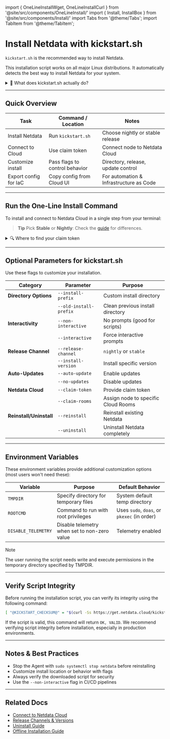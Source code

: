 import { OneLineInstallWget, OneLineInstallCurl } from '@site/src/components/OneLineInstall/'
import { Install, InstallBox } from '@site/src/components/Install/'
import Tabs from '@theme/Tabs';
import TabItem from '@theme/TabItem';

# Install Netdata with kickstart.sh

`kickstart.sh` is the recommended way to install Netdata.

This installation script works on all major Linux distributions. It automatically detects the best way to install Netdata for your system.

<details><summary>🧩 What does kickstart.sh actually do?</summary>

1. Detects your OS and environment
2. Checks for an existing Netdata installation
3. Installs using:
    - Native packages (preferred)
    - Static build (fallback)
    - Build from source (last resort)
4. Installs an auto-update cron job (unless disabled)
5. Optionally connects your node to Netdata Cloud

</details>  

---

## Quick Overview

| Task                  | Command / Location             | Notes                                   |
|-----------------------|--------------------------------|-----------------------------------------|
| Install Netdata       | Run `kickstart.sh`             | Choose nightly or stable release        |
| Connect to Cloud      | Use claim token                | Connect node to Netdata Cloud           |
| Customize install     | Pass flags to control behavior | Directory, release, update control      |
| Export config for IaC | Copy config from Cloud UI      | For automation & Infrastructure as Code |

---

## Run the One-Line Install Command

To install and connect to Netdata Cloud in a single step from your terminal:

<Tabs>
  <TabItem value="wget" label="wget">

<OneLineInstallWget/>

  </TabItem>
  <TabItem value="curl" label="curl">

<OneLineInstallCurl/>

  </TabItem>
</Tabs>

> **Tip**
> Pick **Stable** or **Nightly**: Check the [guide](/docs/netdata-agent/versions-and-platforms.md) for differences.

<details><summary>🔍 Where to find your claim token</summary>

1. Log in to [Netdata Cloud](https://app.netdata.cloud)
2. Navigate to your Space
3. Go to **Space Settings** → **Nodes**
4. Click **Add Node** → Copy Claim Token

<!-- Screenshot Placeholder -->
<!-- ![Claim Token in Netdata Cloud UI](../img/kickstart/claim-token-ui.png) -->

</details>

---

## Optional Parameters for kickstart.sh

Use these flags to customize your installation.

| Category                | Parameter              | Purpose                             |
|-------------------------|------------------------|-------------------------------------|
| **Directory Options**   | `--install-prefix`     | Custom install directory            |
|                         | `--old-install-prefix` | Clean previous install directory    |
| **Interactivity**       | `--non-interactive`    | No prompts (good for scripts)       |
|                         | `--interactive`        | Force interactive prompts           |
| **Release Channel**     | `--release-channel`    | `nightly` or `stable`               |
|                         | `--install-version`    | Install specific version            |
| **Auto-Updates**        | `--auto-update`        | Enable updates                      |
|                         | `--no-updates`         | Disable updates                     |
| **Netdata Cloud**       | `--claim-token`        | Provide claim token                 |
|                         | `--claim-rooms`        | Assign node to specific Cloud Rooms |
| **Reinstall/Uninstall** | `--reinstall`          | Reinstall existing Netdata          |
|                         | `--uninstall`          | Uninstall Netdata completely        |

---

## Environment Variables

These environment variables provide additional customization options (most users won't need these):

| Variable            | Purpose                                      | Default Behavior                            |
|---------------------|----------------------------------------------|---------------------------------------------|
| `TMPDIR`            | Specify directory for temporary files        | System default temp directory               |
| `ROOTCMD`           | Command to run with root privileges          | Uses `sudo`, `doas`, or `pkexec` (in order) |
| `DISABLE_TELEMETRY` | Disable telemetry when set to non-zero value | Telemetry enabled                           |

> [!NOTE]
> The user running the script needs write and execute permissions in the temporary directory specified by TMPDIR.

---

## Verify Script Integrity

Before running the installation script, you can verify its integrity using the following command:

```bash
[ "@KICKSTART_CHECKSUM@" = "$(curl -Ss https://get.netdata.cloud/kickstart.sh | md5sum | cut -d ' ' -f 1)" ] && echo "OK, VALID" || echo "FAILED, INVALID"
```

If the script is valid, this command will return `OK, VALID`. We recommend verifying script integrity before installation, especially in production environments.

---

## Notes & Best Practices

- Stop the Agent with `sudo systemctl stop netdata` before reinstalling
- Customize install location or behavior with flags
- Always verify the downloaded script for security
- Use the `--non-interactive` flag in CI/CD pipelines

---

## Related Docs

- [Connect to Netdata Cloud](/docs/netdata-cloud/connect-agent-to-cloud)
- [Release Channels & Versions](/docs/netdata-agent/versions-and-platforms.md)
- [Uninstall Guide](/docs/netdata-agent/installation/uninstall)
- [Offline Installation Guide](/packaging/installer/methods/offline.md)
